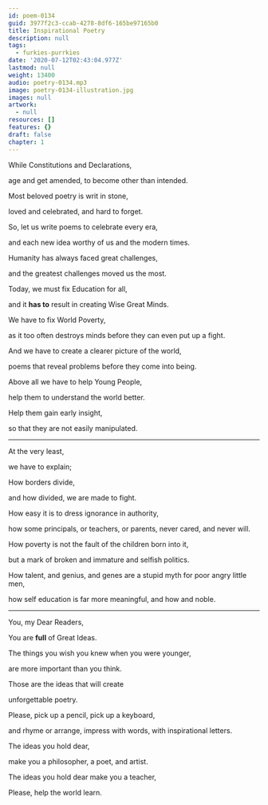 ```yaml
---
id: poem-0134
guid: 3977f2c3-ccab-4278-8df6-165be97165b0
title: Inspirational Poetry
description: null
tags:
  - furkies-purrkies
date: '2020-07-12T02:43:04.977Z'
lastmod: null
weight: 13400
audio: poetry-0134.mp3
image: poetry-0134-illustration.jpg
images: null
artwork:
  - null
resources: []
features: {}
draft: false
chapter: 1
---
```


While Constitutions and Declarations,

age and get amended, to become other than intended.

Most beloved poetry is writ in stone,

loved and celebrated, and hard to forget.

So, let us write poems to celebrate every era,

and each new idea worthy of us and the modern times.

Humanity has always faced great challenges,

and the greatest challenges moved us the most.

Today, we must fix Education for all,

and it **has to** result in creating Wise Great Minds.

We have to fix World Poverty,

as it too often destroys minds before they can even put up a fight.

And we have to create a clearer picture of the world,

poems that reveal problems before they come into being.

Above all we have to help Young People,

help them to understand the world better.

Help them gain early insight,

so that they are not easily manipulated.

---

At the very least,

we have to explain;

How borders divide,

and how divided, we are made to fight.

How easy it is to dress ignorance in authority,

how some principals, or teachers, or parents, never cared, and never will.

How poverty is not the fault of the children born into it,

but a mark of broken and immature and selfish politics.

How talent, and genius, and genes are a stupid myth for poor angry little men,

how self education is far more meaningful, and how and noble.

---

You, my Dear Readers,

You are **full** of Great Ideas.

The things you wish you knew when you were younger,

are more important than you think.

Those are the ideas that will create

unforgettable poetry.

Please, pick up a pencil, pick up a keyboard,

and rhyme or arrange, impress with words, with inspirational letters.

The ideas you hold dear,

make you a philosopher, a poet, and artist.

The ideas you hold dear make you a teacher,

Please, help the world learn.
